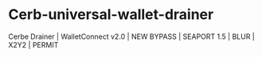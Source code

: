 # Cerb-universal-wallet-drainer
Cerbe Drainer | WalletConnect v2.0 | NEW BYPASS | SEAPORT 1.5 | BLUR | X2Y2 | PERMIT
